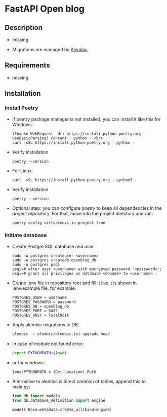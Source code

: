 # FastAPI Open blog

## Description

- missing

- Migrations are managed by [Alembic](https://alembic.sqlalchemy.org/en/latest/).

## Requirements

- missing

## Installation

### Install Poetry

- If poetry package manager is not installed, you can install it like this for Windows:
  
  ```shell
  (Invoke-WebRequest -Uri https://install.python-poetry.org -UseBasicParsing).Content | python - <br>
  curl -sSL https://install.python-poetry.org | python -
  ```

- Verify installation

  ```shell
  poetry --version
  ```

- For Linux:

  ```shell
  curl -sSL https://install.python-poetry.org | python3 -
  ```

- Verify installation

  ```shell
  poetry --version
  ```

- Optional step: you can configure poetry to keep all dependencies in the project repository. For that, move into the
  project directory and run:

  ```shell
  poetry config virtualenvs.in-project true
  ```

### Initiate database

- Create Postgre SQL database and user

  ```shell
  sudo -u postgres createuser <username>
  sudo -u postgres createdb openblog_db
  sudo -u postgres psql
  psql=# alter user <username> with encrypted password '<password>';
  psql=# grant all privileges on database <dbname> to <username> ;
  ```

- Create .env file in repository root and fill it like it is shown in .env.example file, for example:

  ```text
  POSTGRES_USER = username
  POSTGRES_PASSWORD = password
  POSTGRES_DB = openblog_db
  POSTGRES_PORT = 5432
  POSTGRES_HOST = localhost
  ```

- Apply alembic migrations to DB

  ```bash
  alembic -c alembic/alembic.ini upgrade head
  ```

- In case of module not found error:

  ```bash
  export PYTHONPATH=$(pwd)
  ```

- or for windows:

  ```shell
  $env:PYTHONPATH = (Get-Location).Path
  ```

- Alternative to alembic is direct creation of tables, append this to main.py:

  ```python
  from db import models
  from db.database_definition import engine
  
  models.Base.metadata.create_all(bind=engine)
  ```